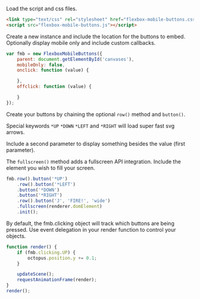 Load the script and css files.

```html
<link type="text/css" rel="stylesheet" href="flexbox-mobile-buttons.css">
<script src="flexbox-mobile-buttons.js"></script>
```

Create a new instance and include the location for the buttons to embed. Optionally display mobile only and include custom callbacks.

```javascript
var fmb = new FlexboxMobileButtons({
	parent: document.getElementById('canvases'),
	mobileOnly: false,
	onclick: function (value) {

	},
	offclick: function (value) {

	}
});
```

Create your buttons by chaining the optional `row()` method and `button()`.

Special keywords `*UP` `*DOWN` `*LEFT` and `*RIGHT` will load super fast svg arrows.

Include a second parameter to display something besides the value (first parameter).

The `fullscreen()` method adds a fullscreen API integration. Include the element you wish to fill your screen.

```javascript
fmb.row().button('*UP')
	.row().button('*LEFT')
	.button('*DOWN')
	.button('*RIGHT')
	.row().button('J', 'FIRE!', 'wide')
	.fullscreen(renderer.domElement)
	.init();
```

By default, the fmb.clicking object will track which buttons are being pressed. Use event delegation in your render function to control your objects.

```javascript
function render() {
	if (fmb.clicking.UP) {
		octopus.position.y += 0.1;
	}

	updateScene();
	requestAnimationFrame(render);
}
render();
```
